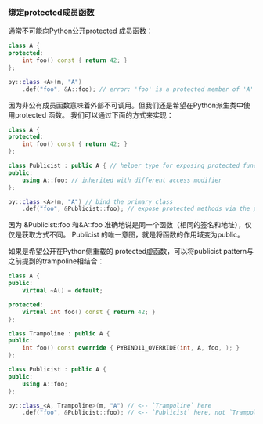### 绑定protected成员函数

通常不可能向Python公开protected 成员函数：

```cpp
class A {
protected:
    int foo() const { return 42; }
};

py::class_<A>(m, "A")
    .def("foo", &A::foo); // error: 'foo' is a protected member of 'A'
```

因为非公有成员函数意味着外部不可调用。但我们还是希望在Python派生类中使用protected 函数。
我们可以通过下面的方式来实现：

```cpp
class A {
protected:
    int foo() const { return 42; }
};

class Publicist : public A { // helper type for exposing protected functions
public:
    using A::foo; // inherited with different access modifier
};

py::class_<A>(m, "A") // bind the primary class
    .def("foo", &Publicist::foo); // expose protected methods via the publicist
```

因为 &Publicist::foo 和&A::foo 准确地说是同一个函数（相同的签名和地址），仅仅是获取方式不同。 
Publicist 的唯一意图，就是将函数的作用域变为public。

如果是希望公开在Python侧重载的 protected虚函数，可以将publicist pattern与之前提到的trampoline相结合：

```cpp
class A {
public:
    virtual ~A() = default;

protected:
    virtual int foo() const { return 42; }
};

class Trampoline : public A {
public:
    int foo() const override { PYBIND11_OVERRIDE(int, A, foo, ); }
};

class Publicist : public A {
public:
    using A::foo;
};

py::class_<A, Trampoline>(m, "A") // <-- `Trampoline` here
    .def("foo", &Publicist::foo); // <-- `Publicist` here, not `Trampoline`!
```

